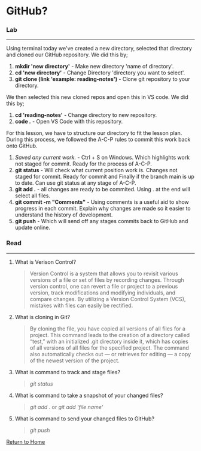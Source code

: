 # GitHub? 

### Lab 
---

Using terminal today we've created a new directory, selected that directory and cloned our GitHub repository. We did this by;

 1. **mkdir 'new directory'** - Make new directory 'name of directory'.
 2. **cd 'new directory'** - Change Directory 'directory you want to select'.
 3. **git clone (link 'example: reading-notes')**  - Clone git repository to your directory.

We then selected this new cloned repos and open this in VS code. We did this by;

 1. **cd 'reading-notes'** - Change directory to new repository.
 2. **code .** - Open VS Code with this repository.

For this lesson, we have to structure our directory to fit the lesson plan. During this process, we followed the A-C-P rules to commit this work back onto GitHub.

1. *Saved any current work.* - Ctrl + S on Windows. Which highlights work not staged for commit. Ready for the process of A-C-P.
2. **git status** - Will check what current position work is. Changes not staged for commit. Ready for commit and Finally if the branch main is up to date. Can use git status at any stage of A-C-P.
3. **git add .** - all changes are ready to be commited. Using . at the end will select all files.
4. **git commit -m "Comments"** - Using comments is a useful aid to show progress in each commit. Explain why changes are made so it easier to understand the history of development.
5. **git push** - Which will send off any stages commits back to GitHub and update online.

### Read
---

1. What is Verison Control?  
    >Version Control is a system that allows you to revisit various versions of a file or set of files by recording changes. Through version control, one can revert a file or project to a previous version, track modifications and modifying individuals, and compare changes. By utilizing a Version Control System (VCS), mistakes with files can easily be rectified.
2. What is cloning in Git?
    >By cloning the file, you have copied all versions of all files for a project. This command leads to the creation of a directory called “test,” with an initialized .git directory inside it, which has copies of all versions of all files for the specified project. The command also automatically checks out — or retrieves for editing — a copy of the newest version of the project.
3. What is command to track and stage files? 
    >*git status*
4. What is command to take a snapshot of your changed files?
    >*git add .* or *git add 'file name'*
5. What is command to send your changed files to GitHub?
    >*git push*

[Return to Home](https://tsaku56.github.io/reading-notes/)